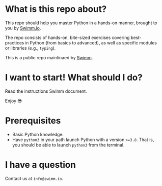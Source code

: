 # What is this repo about?

This repo should help you master Python in a hands-on manner, brought to you by [Swimm.io](https://swimm.io). 

The repo consists of hands-on, bite-sized exercises covering best-practices in Python (from basics to advanced), as well as specific modules or libraries (e.g., `typing`).

This is a public repo maintinaed by [Swimm](https://swimm.io).

# I want to start! What should I do?

Read the instructions Swimm document.

Enjoy 😎

# Prerequisites

* Basic Python knowledge.
* Have `python3` in your path launch Python with a version `>=3.8`. That is, you should be able to launch `python3` from the terminal.

# I have a question

Contact us at `info@swimm.io`.
